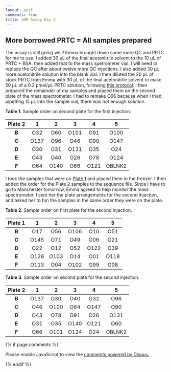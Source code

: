 ```yaml
---
layout: post
comments: true
title: SRM Assay Day 3
---
```


## More borrowed PRTC = All samples prepared

The assay is still going well! Emma brought down some more QC and PRTC for me to use. I added 30 µL of the final acetonitrile solvent to the 10 µL of PRTC + BSA, then added that to the mass spetrometer vial. I will need to replace the QC after about twelve more QC injections. I also added 30 µL more acetonitrile solution into the blank vial. I then diluted the 20 µL of stock PRTC from Emma with 30 µL of the final acetonitrile solvent to make 50 µL of a 0.2 pmol/µL PRTC solution, following [this protocol](https://yaaminiv.github.io/PRTC-preparation/). I then prepared the remainder of my samples and placed them on the second plate of the mass spectrometer. I had to remake O66 because when I tried pipetting 15 µL into the sample vial, there was not enough solution.

**Table 1**. Sample order on second plate for the first injection.

| **Plate 2** | **1** | **2** | **3** | **4** |  **5** |
|:-----------:|:-----:|:-----:|:-----:|:-----:|:------:|
|    **B**    |  O32  |  O60  |  O101 |  O91  |  O100  |
|    **C**    |  O137 |  O96  |  O46  |  O90  |  O147  |
|    **D**    |  O30  |  O31  |  O131 |  O35  |   O24  |
|    **E**    |  O43  |  O40  |  O26  |  O78  |  O124  |
|    **F**    |  O64  |  O140 |  O66  |  O121 | OBLNK2 |

I took the samples that were on [Plate 1](https://yaaminiv.github.io/SRM-Assay-Day1/) and placed them in the freezer. I then added the order for the Plate 2 samples to the sequence file. Since I have to go to Manchester tomorrow, Emma agreed to help monitor the mass spectrometer. I sent her the plate arrangements for the second injection, and asked her to fun the samples in the same order they were on the plate.

**Table 2**. Sample order on first plate for the second injection.

| **Plate 1** | **1** | **2** | **3** | **4** | **5** |
|:-----------:|:-----:|:-----:|:-----:|:-----:|:-----:|
|    **B**    |  O17  |  O56  |  O106 |  O10  |  O51  |
|    **C**    |  O145 |  O71  |  O49  |  O06  |  O21  |
|    **D**    |  O22  |  O12  |  O52  |  O122 |  O39  |
|    **E**    |  O128 |  O103 |  O14  |  O01  |  O118 |
|    **F**    |  O113 |  O04  |  O102 |  O99  |  O08  |

**Table 3**. Sample order on second plate for the second injection.

| **Plate 2** | **1** | **2** | **3** | **4** |  **5** |
|:-----------:|:-----:|:-----:|:-----:|:-----:|:------:|
|    **B**    |  O137 |  O30  |  O40  |  O32  |   O96  |
|    **C**    |  O46  |  O100 |  O64  |  O147 |   O90  |
|    **D**    |  O43  |  O78  |  O91  |  O26  |  O131  |
|    **E**    |  O31  |  O35  |  O140 |  O121 |   O60  |
|    **F**    |  O66  |  O101 |  O124 |  O24  | OBLNK2 |

{% if page.comments %}

<div id="disqus_thread"></div>
<script>

/**
*  RECOMMENDED CONFIGURATION VARIABLES: EDIT AND UNCOMMENT THE SECTION BELOW TO INSERT DYNAMIC VALUES FROM YOUR PLATFORM OR CMS.
*  LEARN WHY DEFINING THESE VARIABLES IS IMPORTANT: https://disqus.com/admin/universalcode/#configuration-variables*/
/*
var disqus_config = function () {
this.page.url = PAGE_URL;  // Replace PAGE_URL with your page's canonical URL variable
this.page.identifier = PAGE_IDENTIFIER; // Replace PAGE_IDENTIFIER with your page's unique identifier variable
};
*/
(function() { // DON'T EDIT BELOW THIS LINE
var d = document, s = d.createElement('script');
s.src = 'https://the-responsible-grad-student.disqus.com/embed.js';
s.setAttribute('data-timestamp', +new Date());
(d.head || d.body).appendChild(s);
})();
</script>
<noscript>Please enable JavaScript to view the <a href="https://disqus.com/?ref_noscript">comments powered by Disqus.</a></noscript>

{% endif %}

<script id="dsq-count-scr" src="//the-responsible-grad-student.disqus.com/count.js" async></script>
